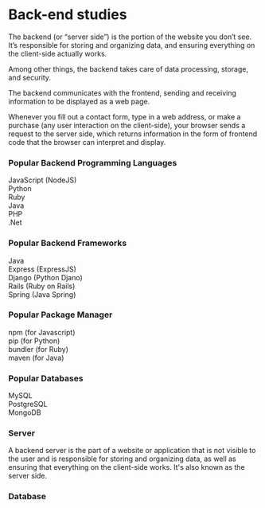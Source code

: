 # Back-end studies 

The backend (or “server side”) is the portion of the website you don’t see. It’s responsible for storing and organizing data, and ensuring everything on the client-side actually works. </br>

Among other things, the backend takes care of data processing, storage, and security. </br>

The backend communicates with the frontend, sending and receiving information to be displayed as a web page. </br>

Whenever you fill out a contact form, type in a web address, or make a purchase (any user interaction on the client-side), your browser sends a request to the server side, which returns information in the form of frontend code that the browser can interpret and display.

### Popular Backend Programming Languages

JavaScript (NodeJS) </br>
Python </br>
Ruby </br>
Java </br>
PHP </br>
.Net </br>

### Popular Backend Frameworks

Java </br>
Express (ExpressJS) </br>
Django (Python Djano) </br>
Rails (Ruby on Rails) </br>
Spring (Java Spring) </br>

### Popular Package Manager

npm (for Javascript) </br>
pip (for Python) </br>
bundler (for Ruby) </br>
maven (for Java) </br>

### Popular Databases

MySQL </br>
PostgreSQL </br>
MongoDB </br>

### Server

A backend server is the part of a website or application that is not visible to the user and is responsible for storing and organizing data, as well as ensuring that everything on the client-side works. It's also known as the server side. 

### Database




